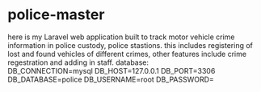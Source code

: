 # police-master
here is my Laravel web application built to track motor vehicle crime information in police custody, police stastions. this includes registering of lost and found vehicles of different crimes, other features include crime regestration and adding in staff.
 database:  
 DB_CONNECTION=mysql
DB_HOST=127.0.0.1
DB_PORT=3306
DB_DATABASE=police
DB_USERNAME=root
DB_PASSWORD=
 
